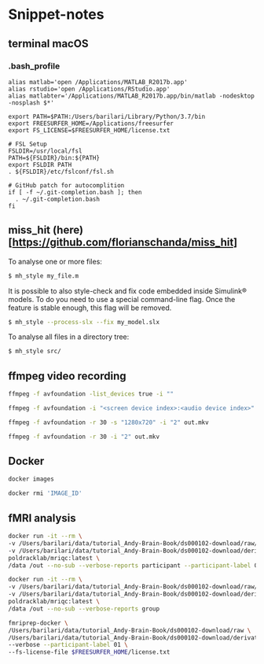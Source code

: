 # Snippet-notes

## terminal macOS

### .bash_profile

```bash_profile
alias matlab='open /Applications/MATLAB_R2017b.app'
alias rstudio='open /Applications/RStudio.app'
alias matlabter='/Applications/MATLAB_R2017b.app/bin/matlab -nodesktop -nosplash $*'

export PATH=$PATH:/Users/barilari/Library/Python/3.7/bin
export FREESURFER_HOME=/Applications/freesurfer
export FS_LICENSE=$FREESURFER_HOME/license.txt

# FSL Setup
FSLDIR=/usr/local/fsl
PATH=${FSLDIR}/bin:${PATH}
export FSLDIR PATH
. ${FSLDIR}/etc/fslconf/fsl.sh

# GitHub patch for autocomplition
if [ -f ~/.git-completion.bash ]; then
  . ~/.git-completion.bash
fi
```

## miss_hit (here)[https://github.com/florianschanda/miss_hit]

To analyse one or more files:

```bash
$ mh_style my_file.m
```

It is possible to also style-check and fix code embedded inside Simulink® models. To do you need to use a special command-line flag. Once the feature is stable enough, this flag will be removed.

```bash
$ mh_style --process-slx --fix my_model.slx
```

To analyse all files in a directory tree:
```bash
$ mh_style src/
```

## ffmpeg video recording

```bash
ffmpeg -f avfoundation -list_devices true -i ""

ffmpeg -f avfoundation -i "<screen device index>:<audio device index>" output.mkv

ffmpeg -f avfoundation -r 30 -s "1280x720" -i "2" out.mkv

ffmpeg -f avfoundation -r 30 -i "2" out.mkv
```

## Docker

```bash
docker images
```
```bash
docker rmi 'IMAGE_ID'
```

## fMRI analysis

```bash
docker run -it --rm \
-v /Users/barilari/data/tutorial_Andy-Brain-Book/ds000102-download/raw/:/data:ro \
-v /Users/barilari/data/tutorial_Andy-Brain-Book/ds000102-download/derivatives/mriqc/:/out \
poldracklab/mriqc:latest \
/data /out --no-sub --verbose-reports participant --participant-label 01

docker run -it --rm \
-v /Users/barilari/data/tutorial_Andy-Brain-Book/ds000102-download/raw/:/data:ro \
-v /Users/barilari/data/tutorial_Andy-Brain-Book/ds000102-download/derivatives/mriqc/:/out \
poldracklab/mriqc:latest \
/data /out --no-sub --verbose-reports group
```

```bash
fmriprep-docker \
/Users/barilari/data/tutorial_Andy-Brain-Book/ds000102-download/raw \
/Users/barilari/data/tutorial_Andy-Brain-Book/ds000102-download/derivatives \
--verbose --participant-label 01 \
--fs-license-file $FREESURFER_HOME/license.txt
```
